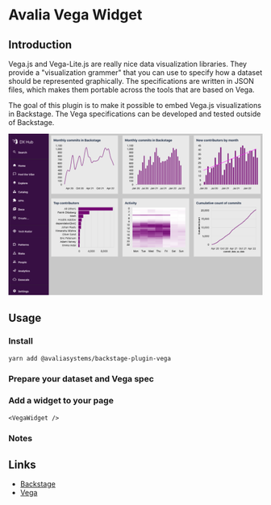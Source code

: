 # Avalia Vega Widget

## Introduction

Vega.js and Vega-Lite.js are really nice data visualization libraries. They provide a "visualization grammer" that you can use to specify how a dataset should be represented graphically. The specifications are written in JSON files, which makes them portable across the tools that are based on Vega. 

The goal of this plugin is to make it possible to embed Vega.js visualizations in Backstage. The Vega specifications can be developed and tested outside of Backstage.


![dashboard](./images/dashboard.png)



## Usage

### Install

```
yarn add @avaliasystems/backstage-plugin-vega
```

### Prepare your dataset and Vega spec

### Add a widget to your page

```
<VegaWidget />
```

### Notes



## Links

* [Backstage](https://backstage.io)
* [Vega](https://github.com/vega/vega)





